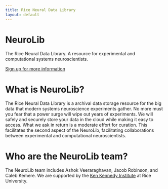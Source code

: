 ```yaml
---
title: Rice Neural Data Library
layout: default
---
```



<div class="jumbotron">
  <h1>NeuroLib</h1>
  <p class="lead">The Rice Neural Data Library. A resource for experimental and
  computational systems neuroscientists.</p> <p><a class="btn btn-lg btn-success" href="#"
  role="button">Sign up for more information</a></p>
</div>

<div class="row marketing">

# What is NeuroLib?

The Rice Neural Data Library is a archival data storage resource for the big data that modern
systems neuroscience experiments gather. No more must you fear that a power surge will wipe out
years of experiments. We will safely and securely store your data in the cloud while making it
easy to access. What we ask in return is a moderate effort for curation. This facilitates the
second aspect of the NeuroLib, facilitating collaborations between experimental and
computational neuroscientists.

# Who are the NeuroLib team?

The NeuroLib team includes Ashok Veeraraghavan, Jacob Robinson, and Caleb Kemere. We are
supported by the [Ken Kennedy Institute](http://www.k2i.rice.edu/) at Rice University.


